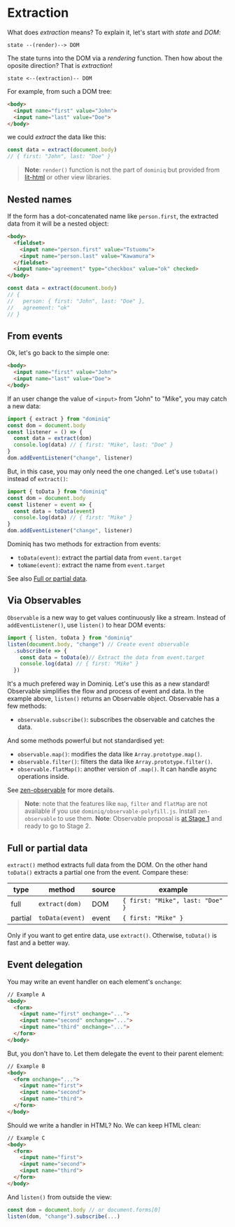 # Extraction

What does *extraction* means? To explain it, let's start with *state* and *DOM*:

```
state --(render)--> DOM
```

The state turns into the DOM via a *rendering* function. Then how about the oposite direction? That is *extraction*!

```
state <--(extraction)-- DOM
```

For example, from such a DOM tree:

```html
<body>
  <input name="first" value="John">
  <input name="last" value="Doe">
</body>
```

we could *extract* the data like this:

```javascript
const data = extract(document.body)
// { first: "John", last: "Doe" }
```

> **Note**: `render()` function is not the part of `dominiq` but provided from [lit-html](https://github.com/Polymer/lit-html) or other view libraries.

## Nested names

If the form has a dot-concatenated name like `person.first`, the extracted data from it will be a nested object:

```html
<body>
  <fieldset>
    <input name="person.first" value="Tstuomu">
    <input name="person.last" value="Kawamura">
  </fieldset>
  <input name="agreement" type="checkbox" value="ok" checked>
</body>
```

```javascript
const data = extract(document.body)
// {
//   person: { first: "John", last: "Doe" },
//   agreement: "ok"
// }
```


## From events

Ok, let's go back to the simple one:

```html
<body>
  <input name="first" value="John">
  <input name="last" value="Doe">
</body>
```

If an user change the value of `<input>` from "John" to "Mike", you may catch a new data:

```javascript
import { extract } from "dominiq"
const dom = document.body
const listener = () => {
  const data = extract(dom)
  console.log(data) // { first: "Mike", last: "Doe" }
}
dom.addEventListener("change", listener)
```

But, in this case, you may only need the one changed. Let's use `toData()` instead of `extract()`:

```javascript
import { toData } from "dominiq"
const dom = document.body
const listener = event => {
  const data = toData(event)
  console.log(data) // { first: "Mike" }
}
dom.addEventListener("change", listener)
```

Dominiq has two methods for extraction from events:

- `toData(event)`: extract the partial data from `event.target`
- `toName(event)`: extract the name from `event.target`

See also [Full or partial data](#full-or-partial-data).

## Via Observables

`Observable` is a new way to get values continuously like a stream. Instead of `addEventListener()`, use `listen()` to hear DOM events:

```javascript
import { listen, toData } from "dominiq"
listen(document.body, "change") // Create event observable
  .subscribe(e => {
    const data = toData(e)// Extract the data from event.target
    console.log(data) // { first: "Mike" }
  })
```

It's a much prefered way in Dominiq. Let's use this as a new standard! Observable simplifies the flow and process of event and data. In the example above, `listen()` returns an Observable object. Observable has a few methods:

- `observable.subscribe()`: subscribes the observable and catches the data.

And some methods powerful but not standardised yet:

- `observable.map()`: modifies the data like `Array.prototype.map()`.
- `observable.filter()`: filters the data like `Array.prototype.filter()`.
- `observable.flatMap()`: another version of `.map()`. It can handle async operations inside.

See [zen-observable](https://github.com/zenparsing/zen-observable) for more details.

> **Note**: note that the features like `map`, `filter` and `flatMap` are not available if you use `dominiq/observable-polyfill.js`. Install `zen-observable` to use them.
> **Note**: Observable proposal is [at Stage 1](https://github.com/tc39/proposals#stage-1) and ready to go to Stage 2.

## Full or partial data

`extract()` method extracts full data from the DOM. On the other hand `toData()` extracts a partial one from the event. Compare these:

| type    | method          | source | example                          |
| ------- | --------------- | ------ | -------------------------------- |
| full    | `extract(dom)`  | DOM    | `{ first: "Mike", last: "Doe" }` |
| partial | `toData(event)` | event  | `{ first: "Mike" }`              |

Only if you want to get entire data, use `extract()`. Otherwise, `toData()` is fast and a better way.


## Event delegation

You may write an event handler on each element's `onchange`:

```html
// Example A
<body>
  <form>
    <input name="first" onchange="...">
    <input name="second" onchange="...">
    <input name="third" onchange="...">
  </form>
</body>
```

But, you don't have to. Let them delegate the event to their parent element:

```html
// Example B
<body>
  <form onchange="...">
    <input name="first">
    <input name="second">
    <input name="third">
  </form>
</body>
```

Should we write a handler in HTML? No. We can keep HTML clean:

```html
// Example C
<body>
  <form>
    <input name="first">
    <input name="second">
    <input name="third">
  </form>
</body>
```

And `listen()` from outside the view:

```javascript
const dom = document.body // or document.forms[0]
listen(dom, "change").subscribe(...)
```
